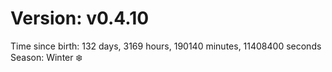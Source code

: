 # Version: v0.4.10
Time since birth: 132 days, 3169 hours, 190140 minutes, 11408400 seconds
Season: Winter ❄️

